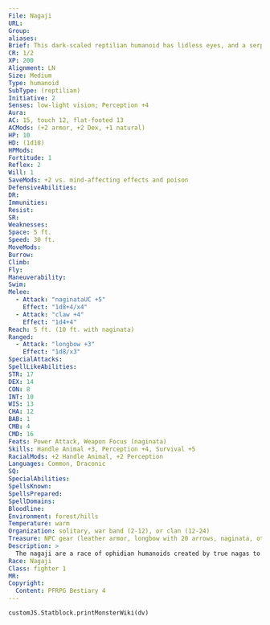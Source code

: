 ```yaml
---
File: Nagaji
URL: 
Group: 
aliases: 
Brief: This dark-scaled reptilian humanoid has lidless eyes, and a serpentine tongue that flickers from a fanged, lipless mouth.
CR: 1/2
XP: 200
Alignment: LN
Size: Medium
Type: humanoid
SubType: (reptilian)
Initiative: 2
Senses: low-light vision; Perception +4
Aura: 
AC: 15, touch 12, flat-footed 13
ACMods: (+2 armor, +2 Dex, +1 natural)
HP: 10
HD: (1d10)
HPMods: 
Fortitude: 1
Reflex: 2
Will: 1
SaveMods: +2 vs. mind-affecting effects and poison
DefensiveAbilities: 
DR: 
Immunities: 
Resist: 
SR: 
Weaknesses: 
Space: 5 ft.
Speed: 30 ft.
MoveMods: 
Burrow: 
Climb: 
Fly: 
Maneuverability: 
Swim: 
Melee: 
  - Attack: "naginataUC +5"
    Effect: "1d8+4/x4"
  - Attack: "claw +4"
    Effect: "1d4+4"
Reach: 5 ft. (10 ft. with naginata)
Ranged: 
  - Attack: "longbow +3"
    Effect: "1d8/x3"
SpecialAttacks: 
SpellLikeAbilities: 
STR: 17
DEX: 14
CON: 8
INT: 10
WIS: 13
CHA: 12
BAB: 1
CMB: 4
CMD: 16
Feats: Power Attack, Weapon Focus (naginata)
Skills: Handle Animal +3, Perception +4, Survival +5
RacialMods: +2 Handle Animal, +2 Perception
Languages: Common, Draconic
SQ: 
SpecialAbilities: 
SpellsKnown: 
SpellsPrepared: 
SpellDomains: 
Bloodline: 
Environment: forest/hills
Temperature: warm
Organization: solitary, war band (2-12), or clan (12-24)
Treasure: NPC gear (leather armor, longbow with 20 arrows, naginata, other treasure)
Description: >
  The nagaji are a race of ophidian humanoids created by true nagas to serve as slaves. Vaguely humanlike in appearance, with scaled skin that mimics the colors and patterns of various true nagas, nagaji have forked tongues and lidless eyes, giving them an unblinking gaze that most other races find unnerving. Nagaji venerate nagas as their creators, even going so far as to deify them. Despite the inf luence of their creators, nagaji maintain their own distinct cultures containing elements borrowed from those of both nagas and humans. They prefer warm to tropical regions and settle in wild, isolated regions such as steaming jungles, vast swamps, or volcanic mountains where they erect large temples in honor of their naga creators. These magnificent temples are surrounded by dozens of simple mud daub huts and clay brick structures, which serve as the nagaji's homes and public buildings. Nagaji typically stand between 5-1/2 and 6 feet tall and weigh about 175 pounds.  NAGAJI CHARACTERS  Nagaji are defined by class levels-they do not possess racial Hit Dice. Nagaji have the following racial traits.  +2 Strength, +2 Charisma, -2 Intelligence: Nagaji have strong bodies and personalities, but disdain intellectualism.  Medium: Nagaji are Medium creatures and have no bonuses or penalties due to their size.  Normal Speed: Nagaji have a base speed of 30 feet.  Low-Light Vision: Nagaji can see twice as far as humans in conditions of dim light.  Armored Scales: Nagaji have a +1 natural armor bonus due to their scaly flesh.  Resistant (Ex): Nagaji receive a +2 racial saving throw bonus against mind-affecting effects and poison.  Serpent's Sense (Ex): Nagaji receive a +2 racial bonus on Handle Animal checks against reptiles, and a +2 racial bonus on Perception checks.  Languages: Nagaji begin play speaking Common and Draconic. Nagaji with high Intelligence scores can choose from the following: any human language, Abyssal, Aklo, Celestial, Draconic, Giant, Infernal, and Sylvan.
Race: Nagaji
Class: fighter 1
MR: 
Copyright:
  Content: PFRPG Bestiary 4
---
```

```dataviewjs
customJS.Statblock.printMonsterWiki(dv)
```
